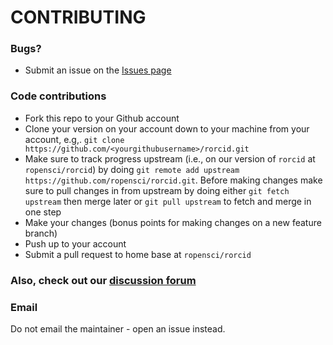 # CONTRIBUTING #

### Bugs?

* Submit an issue on the [Issues page](https://github.com/ropensci/rorcid/issues)

### Code contributions

* Fork this repo to your Github account
* Clone your version on your account down to your machine from your account, e.g,. `git clone https://github.com/<yourgithubusername>/rorcid.git`
* Make sure to track progress upstream (i.e., on our version of `rorcid` at `ropensci/rorcid`) by doing `git remote add upstream https://github.com/ropensci/rorcid.git`. Before making changes make sure to pull changes in from upstream by doing either `git fetch upstream` then merge later or `git pull upstream` to fetch and merge in one step
* Make your changes (bonus points for making changes on a new feature branch)
* Push up to your account
* Submit a pull request to home base at `ropensci/rorcid`

### Also, check out our [discussion forum](https://discuss.ropensci.org)

### Email

Do not email the maintainer - open an issue instead.
